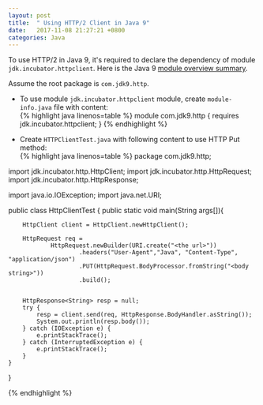```yaml
---
layout: post
title:  " Using HTTP/2 Client in Java 9"
date:   2017-11-08 21:27:21 +0800
categories: Java
---
```


To use HTTP/2 in Java 9, it's required to declare the dependency of module `jdk.incubator.httpclient`. Here is the Java 9 [module overview summary](https://docs.oracle.com/javase/9/docs/api/overview-summary.html).

Assume the root package is `com.jdk9.http`.

- To use module `jdk.incubator.httpclient` module, 
create `module-info.java` file with content:  
{% highlight java linenos=table %}
module com.jdk9.http {
    requires jdk.incubator.httpclient;
}
{% endhighlight %}

- Create `HTTPClientTest.java` with following content to use HTTP Put method:   
{% highlight java linenos=table %}
package com.jdk9.http;

import jdk.incubator.http.HttpClient;
import jdk.incubator.http.HttpRequest;
import jdk.incubator.http.HttpResponse;

import java.io.IOException;
import java.net.URI;

public class HttpClientTest {
    public static void main(String args[]){

        HttpClient client = HttpClient.newHttpClient();

        HttpRequest req =
                HttpRequest.newBuilder(URI.create("<the url>"))
                        .headers("User-Agent","Java", "Content-Type", "application/json")
                        .PUT(HttpRequest.BodyProcessor.fromString("<body string>"))
                        .build();


        HttpResponse<String> resp = null;
        try {
            resp = client.send(req, HttpResponse.BodyHandler.asString());
            System.out.println(resp.body());
        } catch (IOException e) {
            e.printStackTrace();
        } catch (InterruptedException e) {
            e.printStackTrace();
        }
    }
}

{% endhighlight %}
